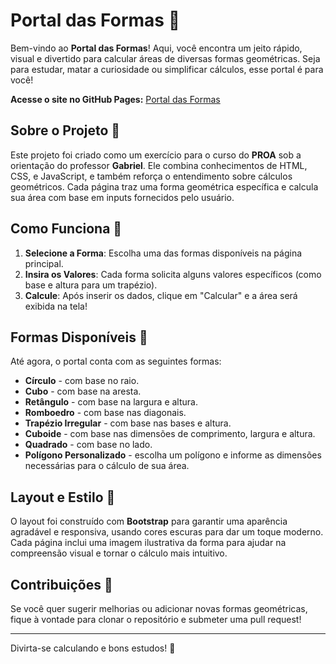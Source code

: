 # Portal das Formas 📐

Bem-vindo ao **Portal das Formas**! Aqui, você encontra um jeito rápido, visual e divertido para calcular áreas de diversas formas geométricas. Seja para estudar, matar a curiosidade ou simplificar cálculos, esse portal é para você!

**Acesse o site no GitHub Pages:** [Portal das Formas](URL-DO-SEU-SITE-GITHUB-PAGES)

## Sobre o Projeto 📝

Este projeto foi criado como um exercício para o curso do **PROA** sob a orientação do professor **Gabriel**. Ele combina conhecimentos de HTML, CSS, e JavaScript, e também reforça o entendimento sobre cálculos geométricos. Cada página traz uma forma geométrica específica e calcula sua área com base em inputs fornecidos pelo usuário.

## Como Funciona 🚀

1. **Selecione a Forma**: Escolha uma das formas disponíveis na página principal.
2. **Insira os Valores**: Cada forma solicita alguns valores específicos (como base e altura para um trapézio).
3. **Calcule**: Após inserir os dados, clique em "Calcular" e a área será exibida na tela!

## Formas Disponíveis 📏

Até agora, o portal conta com as seguintes formas:

- **Círculo** - com base no raio.
- **Cubo** - com base na aresta.
- **Retângulo** - com base na largura e altura.
- **Romboedro** - com base nas diagonais.
- **Trapézio Irregular** - com base nas bases e altura.
- **Cuboide** - com base nas dimensões de comprimento, largura e altura.
- **Quadrado** - com base no lado.
- **Polígono Personalizado** - escolha um polígono e informe as dimensões necessárias para o cálculo de sua área.

## Layout e Estilo 🎨

O layout foi construído com **Bootstrap** para garantir uma aparência agradável e responsiva, usando cores escuras para dar um toque moderno. Cada página inclui uma imagem ilustrativa da forma para ajudar na compreensão visual e tornar o cálculo mais intuitivo.

## Contribuições 👥

Se você quer sugerir melhorias ou adicionar novas formas geométricas, fique à vontade para clonar o repositório e submeter uma pull request!

---

Divirta-se calculando e bons estudos! 🎉